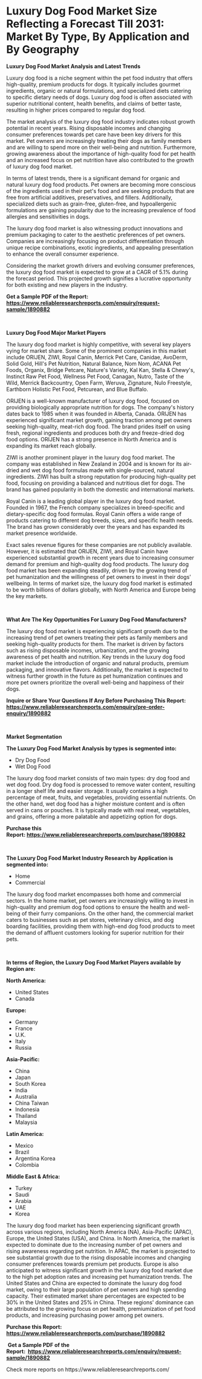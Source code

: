 <p><h1>Luxury Dog Food Market Size Reflecting a Forecast Till 2031: Market By Type, By Application and By Geography</h1></p><p><strong>Luxury Dog Food Market Analysis and Latest Trends</strong></p>
<p><p>Luxury dog food is a niche segment within the pet food industry that offers high-quality, premium products for dogs. It typically includes gourmet ingredients, organic or natural formulations, and specialized diets catering to specific dietary needs of dogs. Luxury dog food is often associated with superior nutritional content, health benefits, and claims of better taste, resulting in higher prices compared to regular dog food.</p><p>The market analysis of the luxury dog food industry indicates robust growth potential in recent years. Rising disposable incomes and changing consumer preferences towards pet care have been key drivers for this market. Pet owners are increasingly treating their dogs as family members and are willing to spend more on their well-being and nutrition. Furthermore, growing awareness about the importance of high-quality food for pet health and an increased focus on pet nutrition have also contributed to the growth of luxury dog food market.</p><p>In terms of latest trends, there is a significant demand for organic and natural luxury dog food products. Pet owners are becoming more conscious of the ingredients used in their pet's food and are seeking products that are free from artificial additives, preservatives, and fillers. Additionally, specialized diets such as grain-free, gluten-free, and hypoallergenic formulations are gaining popularity due to the increasing prevalence of food allergies and sensitivities in dogs.</p><p>The luxury dog food market is also witnessing product innovations and premium packaging to cater to the aesthetic preferences of pet owners. Companies are increasingly focusing on product differentiation through unique recipe combinations, exotic ingredients, and appealing presentation to enhance the overall consumer experience.</p><p>Considering the market growth drivers and evolving consumer preferences, the luxury dog food market is expected to grow at a CAGR of 5.1% during the forecast period. This projected growth signifies a lucrative opportunity for both existing and new players in the industry.</p></p>
<p><strong>Get a Sample PDF of the Report:&nbsp; <a href="https://www.reliableresearchreports.com/enquiry/request-sample/1890882">https://www.reliableresearchreports.com/enquiry/request-sample/1890882</a></strong></p>
<p>&nbsp;</p>
<p><strong>Luxury Dog Food Major Market Players</strong></p>
<p><p>The luxury dog food market is highly competitive, with several key players vying for market share. Some of the prominent companies in this market include ORIJEN, ZIWI, Royal Canin, Merrick Pet Care, Canidae, AvoDerm, Solid Gold, Hill's Pet Nutrition, Natural Balance, Nom Nom, ACANA Pet Foods, Organix, Bridge Petcare, Nature's Variety, Kal Kan, Stella & Chewy's, Instinct Raw Pet Food, Wellness Pet Food, Canagan, Nutro, Taste of the Wild, Merrick Backcountry, Open Farm, Weruva, Zignature, Nulo Freestyle, Earthborn Holistic Pet Food, Petcurean, and Blue Buffalo.</p><p>ORIJEN is a well-known manufacturer of luxury dog food, focused on providing biologically appropriate nutrition for dogs. The company's history dates back to 1985 when it was founded in Alberta, Canada. ORIJEN has experienced significant market growth, gaining traction among pet owners seeking high-quality, meat-rich dog food. The brand prides itself on using fresh, regional ingredients and produces both dry and freeze-dried dog food options. ORIJEN has a strong presence in North America and is expanding its market reach globally.</p><p>ZIWI is another prominent player in the luxury dog food market. The company was established in New Zealand in 2004 and is known for its air-dried and wet dog food formulas made with single-sourced, natural ingredients. ZIWI has built a strong reputation for producing high-quality pet food, focusing on providing a balanced and nutritious diet for dogs. The brand has gained popularity in both the domestic and international markets.</p><p>Royal Canin is a leading global player in the luxury dog food market. Founded in 1967, the French company specializes in breed-specific and dietary-specific dog food formulas. Royal Canin offers a wide range of products catering to different dog breeds, sizes, and specific health needs. The brand has grown considerably over the years and has expanded its market presence worldwide.</p><p>Exact sales revenue figures for these companies are not publicly available. However, it is estimated that ORIJEN, ZIWI, and Royal Canin have experienced substantial growth in recent years due to increasing consumer demand for premium and high-quality dog food products. The luxury dog food market has been expanding steadily, driven by the growing trend of pet humanization and the willingness of pet owners to invest in their dogs' wellbeing. In terms of market size, the luxury dog food market is estimated to be worth billions of dollars globally, with North America and Europe being the key markets.</p></p>
<p>&nbsp;</p>
<p><strong>What Are The Key Opportunities For Luxury Dog Food Manufacturers?</strong></p>
<p><p>The luxury dog food market is experiencing significant growth due to the increasing trend of pet owners treating their pets as family members and seeking high-quality products for them. The market is driven by factors such as rising disposable incomes, urbanization, and the growing awareness of pet health and nutrition. Key trends in the luxury dog food market include the introduction of organic and natural products, premium packaging, and innovative flavors. Additionally, the market is expected to witness further growth in the future as pet humanization continues and more pet owners prioritize the overall well-being and happiness of their dogs.</p></p>
<p><strong>Inquire or Share Your Questions If Any Before Purchasing This Report: <a href="https://www.reliableresearchreports.com/enquiry/pre-order-enquiry/1890882">https://www.reliableresearchreports.com/enquiry/pre-order-enquiry/1890882</a></strong></p>
<p>&nbsp;</p>
<p><strong>Market Segmentation</strong></p>
<p><strong>The Luxury Dog Food Market Analysis by types is segmented into:</strong></p>
<p><ul><li>Dry Dog Food</li><li>Wet Dog Food</li></ul></p>
<p><p>The luxury dog food market consists of two main types: dry dog food and wet dog food. Dry dog food is processed to remove water content, resulting in a longer shelf life and easier storage. It usually contains a high percentage of meat, fruits, and vegetables, providing essential nutrients. On the other hand, wet dog food has a higher moisture content and is often served in cans or pouches. It is typically made with real meat, vegetables, and grains, offering a more palatable and appetizing option for dogs.</p></p>
<p><strong>Purchase this Report:&nbsp;<a href="https://www.reliableresearchreports.com/purchase/1890882">https://www.reliableresearchreports.com/purchase/1890882</a></strong></p>
<p>&nbsp;</p>
<p><strong>The Luxury Dog Food Market Industry Research by Application is segmented into:</strong></p>
<p><ul><li>Home</li><li>Commercial</li></ul></p>
<p><p>The luxury dog food market encompasses both home and commercial sectors. In the home market, pet owners are increasingly willing to invest in high-quality and premium dog food options to ensure the health and well-being of their furry companions. On the other hand, the commercial market caters to businesses such as pet stores, veterinary clinics, and dog boarding facilities, providing them with high-end dog food products to meet the demand of affluent customers looking for superior nutrition for their pets.</p></p>
<p>&nbsp;</p>
<p><strong>In terms of Region, the Luxury Dog Food Market Players available by Region are:</strong></p>
<p>
    <p> <strong> North America: </strong>
        <ul>
            <li>United States</li>
            <li>Canada</li>
        </ul>
        </p> 
    <p> <strong> Europe: </strong>
        <ul>
            <li>Germany</li>
            <li>France</li>
            <li>U.K.</li>
            <li>Italy</li>
            <li>Russia</li>
        </ul>
        </p> 
    <p> <strong> Asia-Pacific: </strong>
        <ul>
            <li>China</li>
            <li>Japan</li>
            <li>South Korea</li>
            <li>India</li>
            <li>Australia</li>
            <li>China Taiwan</li>
            <li>Indonesia</li>
            <li>Thailand</li>
            <li>Malaysia</li>
        </ul>
        </p> 
    <p> <strong> Latin America: </strong>
        <ul>
            <li>Mexico</li>
            <li>Brazil</li>
            <li>Argentina Korea</li>
            <li>Colombia</li>
        </ul>
        </p> 
    <p> <strong> Middle East & Africa: </strong>
        <ul>
            <li>Turkey</li>
            <li>Saudi</li>
            <li>Arabia</li>
            <li>UAE</li>
            <li>Korea</li>
        </ul>
    </p>
    </p>
<p><p>The luxury dog food market has been experiencing significant growth across various regions, including North America (NA), Asia-Pacific (APAC), Europe, the United States (USA), and China. In North America, the market is expected to dominate due to the increasing number of pet owners and rising awareness regarding pet nutrition. In APAC, the market is projected to see substantial growth due to the rising disposable incomes and changing consumer preferences towards premium pet products. Europe is also anticipated to witness significant growth in the luxury dog food market due to the high pet adoption rates and increasing pet humanization trends. The United States and China are expected to dominate the luxury dog food market, owing to their large population of pet owners and high spending capacity. Their estimated market share percentages are expected to be 30% in the United States and 25% in China. These regions' dominance can be attributed to the growing focus on pet health, premiumization of pet food products, and increasing purchasing power among pet owners.</p></p>
<p><strong>Purchase this Report: <a href="https://www.reliableresearchreports.com/purchase/1890882">https://www.reliableresearchreports.com/purchase/1890882</a></strong></p>
<p>&nbsp;<strong>Get a Sample PDF of the Report:&nbsp;&nbsp;<a href="https://www.reliableresearchreports.com/enquiry/request-sample/1890882">https://www.reliableresearchreports.com/enquiry/request-sample/1890882</a></strong></p>
<p><strong></strong></p>
<p>Check more reports on https://www.reliableresearchreports.com/</p>